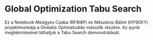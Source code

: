 # Global Optimization Tabu Search

Ez a Notebook Medgyes Csaba (RF8I8P) és Mészáros Bálint (HY90XY) projektmunkája a Globális Optimalizálás második részére. Az ipynb megtekintésével láthatjuk a Tabu Search demonstrálását. 
